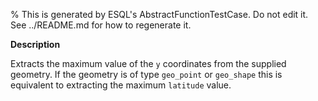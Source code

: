 % This is generated by ESQL's AbstractFunctionTestCase. Do not edit it. See ../README.md for how to regenerate it.

**Description**

Extracts the maximum value of the `y` coordinates from the supplied geometry. If the geometry is of type `geo_point` or `geo_shape` this is equivalent to extracting the maximum `latitude` value.

